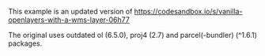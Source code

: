 This example is an updated version of https://codesandbox.io/s/vanilla-openlayers-with-a-wms-layer-06h77

The original uses outdated ol (6.5.0), proj4 (2.7) and parcel(-bundler) (^1.6.1) packages.
